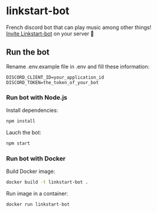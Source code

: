 # linkstart-bot
French discord bot that can play music among other things!  
[Invite Linkstart-bot](https://discord.com/oauth2/authorize?client_id=784536536459771925&permissions=8&scope=bot) on your server 🤖

## Run the bot
Rename .env.example file in .env and fill these information:

```env
DISCORD_CLIENT_ID=your_application_id
DISCORD_TOKEN=the_token_of_your_bot
```

### Run bot with Node.js
Install dependencies:

```bash
npm install
```

Lauch the bot:

```bash
npm start
```

### Run bot with Docker
Build Docker image:

```bash
docker build -t linkstart-bot .
```

Run image in a container:

```bash
docker run linkstart-bot
```
